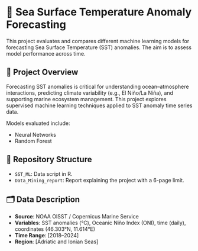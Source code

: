 # 🌊 Sea Surface Temperature Anomaly Forecasting

This project evaluates and compares different machine learning models for forecasting Sea Surface Temperature (SST) anomalies. The aim is to assess model performance across time.

## 🧠 Project Overview

Forecasting SST anomalies is critical for understanding ocean–atmosphere interactions, predicting climate variability (e.g., El Niño/La Niña), and supporting marine ecosystem management. This project explores supervised machine learning techniques applied to SST anomaly time series data.

Models evaluated include:
- Neural Networks
- Random Forest

## 📁 Repository Structure

- `SST_ML`: Data script in R.
- `Data_Mining_report`: Report explaining the project with a 6-page limit.

## 🗂️ Data Description

- **Source**: NOAA OISST / Copernicus Marine Service
- **Variables**: SST anomalies (°C), Oceanic Niño Index (ONI), time (daily), coordinates (46.303°N, 11.614°E)
- **Time Range**: [2018–2024]
- **Region**: [Adriatic and Ionian Seas]
